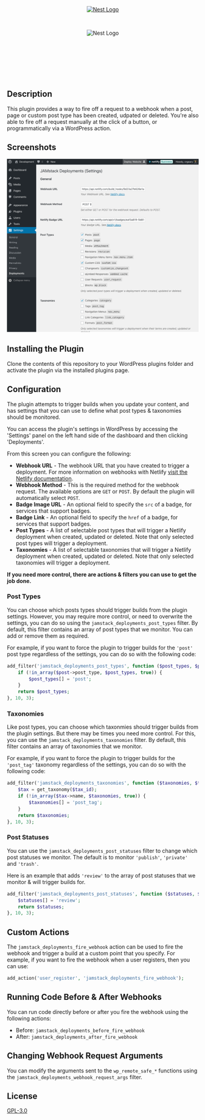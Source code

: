 <p align="center">
  <a href="https://recruit.moneyforward.com/" target="blank"><img src="https://storage.googleapis.com/studio-design-asset-files/projects/Z9qp7A67OP/s-247x44_392d9252-7133-4aa7-907e-861a536cd5ab.svg" width="200" alt="Nest Logo" /></a>
</p>

<br>

<p align="center">
  <img src="https://encrypted-tbn0.gstatic.com/images?q=tbn:ANd9GcQyZYyI_kksy6bkPp1nImZa44ehobfKmxMBiw&usqp=CAU" width="200" alt="Nest Logo" />
</p>
<br>

<p align="center">
  <img src="https://assets.a8c.vercel.app/static/logo/wordpress-white.svg" alt="" />
</p>
<br>

<br>

## Description

This plugin provides a way to fire off a request to a webhook when a post, page or custom post type has been created, udpated or deleted. You're also able to fire off a request manually at the click of a button, or programmatically via a WordPress action.

## Screenshots

![Settings Screen](.wordpress-org/screenshot-1.png)

## Installing the Plugin

Clone the contents of this repository to your WordPress plugins folder and activate the plugin via the installed plugins page.

## Configuration

The plugin attempts to trigger builds when you update your content, and has settings that you can use to define what post types & taxonomies should be monitored.

You can access the plugin's settings in WordPress by accessing the 'Settings' panel on the left hand side of the dashboard and then clicking 'Deployments'.

From this screen you can configure the following:

- **Webhook URL** - The webhook URL that you have created to trigger a deployment. For more information on webhooks with Netlify [visit the Netlify documentation](https://www.netlify.com/docs/webhooks/).
- **Webhook Method** - This is the required method for the webhook request. The available options are `GET` or `POST`. By default the plugin will automatically select `POST`.
- **Badge Image URL** - An optional field to specify the `src` of a badge, for services that support badges.
- **Badge Link** - An optional field to specify the `href` of a badge, for services that support badges.
- **Post Types** - A list of selectable post types that will trigger a Netlify deployment when created, updated or deleted. Note that only selected post types will trigger a deployment.
- **Taxonomies** - A list of selectable taxonomies that will trigger a Netlify deployment when created, updated or deleted. Note that only selected taxonomies will trigger a deployment.

**If you need more control, there are actions & filters you can use to get the job done.**

### Post Types

You can choose which posts types should trigger builds from the plugin settings. However, you may require more control, or need to overwrite the settings, you can do so using the `jamstack_deployments_post_types` filter. By default, this filter contains an array of post types that we monitor. You can add or remove them as required.

For example, if you want to force the plugin to trigger builds for the `'post'` post type regardless of the settings, you can do so with the following code:

```php
add_filter('jamstack_deployments_post_types', function ($post_types, $post_id, $post) {
    if (!in_array($post->post_type, $post_types, true)) {
        $post_types[] = 'post';
    }
    return $post_types;
}, 10, 3);
```

### Taxonomies

Like post types, you can choose which taxonmies should trigger builds from the plugin settings. But there may be times you need more control. For this, you can use the `jamstack_deployments_taxonomies` filter. By default, this filter contains an array of taxonomies that we monitor.

For example, if you want to force the plugin to trigger builds for the `'post_tag'` taxonomy regardless of the settings, you can do so with the following code:

```php
add_filter('jamstack_deployments_taxonomies', function ($taxonomies, $term_id, $tax_id) {
    $tax = get_taxonomy($tax_id);
    if (!in_array($tax->name, $taxonomies, true)) {
        $taxonomies[] = 'post_tag';
    }
    return $taxonomies;
}, 10, 3);
```

### Post Statuses

You can use the `jamstack_deployments_post_statuses` filter to change which post statuses we monitor. The default is to monitor `'publish'`, `'private'` and `'trash'`.

Here is an example that adds `'review'` to the array of post statuses that we monitor & will trigger builds for.

```php
add_filter('jamstack_deployments_post_statuses', function ($statuses, $post_id, $post) {
    $statuses[] = 'review';
    return $statuses;
}, 10, 3);
```

## Custom Actions

The `jamstack_deployments_fire_webhook` action can be used to fire the webhook and trigger a build at a custom point that you specify. For example, if you want to fire the webhook when a user registers, then you can use:

```php
add_action('user_register', 'jamstack_deployments_fire_webhook');
```

## Running Code Before & After Webhooks

You can run code directly before or after you fire the webhook using the following actions:

* Before: `jamstack_deployments_before_fire_webhook`
* After: `jamstack_deployments_after_fire_webhook`

## Changing Webhook Request Arguments

You can modify the arguments sent to the `wp_remote_safe_*` functions using the `jamstack_deployments_webhook_request_args` filter.

## License
[GPL-3.0](LICENSE.md)
